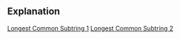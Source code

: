 ## Explanation

[Longest Common Subtring 1](https://www.youtube.com/watch?v=HrybPYpOvz0&list=PL_z_8CaSLPWekqhdCPmFohncHwz8TY2Go&index=22)
[Longest Common Subtring 2](https://www.youtube.com/watch?v=Lj90FqNCIJE&t=1173s)